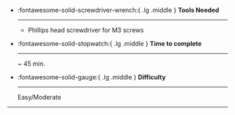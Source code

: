 <div class="grid cards" markdown>

-   :fontawesome-solid-screwdriver-wrench:{ .lg .middle } __Tools Needed__

    ---

    - Phillips head screwdriver for M3 screws

-   :fontawesome-solid-stopwatch:{ .lg .middle } __Time to complete__

    ---

    ~ 45 min.

-   :fontawesome-solid-gauge:{ .lg .middle } __Difficulty__

    ---

    Easy/Moderate

</div>

---